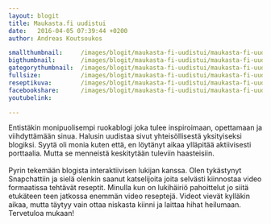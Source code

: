 ```yaml
---
layout: blogit
title: Maukasta.fi uudistui
date:	2016-04-05 07:39:44 +0200
author: Andreas Koutsoukos

smallthumbnail: 	/images/blogit/maukasta-fi-uudistui/maukasta-fi-uudistui-150.jpg
bigthumbnail:		/images/blogit/maukasta-fi-uudistui/maukasta-fi-uudistui-700.jpg
gategorythumbnail: 	/images/blogit/maukasta-fi-uudistui/maukasta-fi-uudistui-450.jpg
fullsize: 			/images/blogit/maukasta-fi-uudistui/maukasta-fi-uudistui-fullsize.jpg
reseptikuva:		/images/blogit/maukasta-fi-uudistui/maukasta-fi-uudistui-1000.jpg
facebookshare:		/images/blogit/maukasta-fi-uudistui/maukasta-fi-uudistui-1200.jpg
youtubelink: 		

---
```

<section>
<p>
Entistäkin monipuolisempi ruokablogi joka tulee inspiroimaan, opettamaan ja viihdyttämään sinua. 
Halusin uudistaa sivut yhteisöllisestä yksityiseksi blogiksi. Syytä oli monia kuten että, en löytänyt aikaa ylläpitää aktiivisesti 
porttaalia. Mutta se menneistä keskitytään tuleviin haasteisiin.<br/> <br/>Pyrin tekemään blogista interaktiivisen lukijan kanssa. Olen tykästynyt Snapchattiin ja 
sielä olenkin saanut katselijoita joita selvästi kiinnostaa video formaatissa tehtävät reseptit. Minulla kun on lukihäiriö pahoittelut jo siitä etukäteen teen jatkossa enemmän video 
reseptejä. Videot vievät kylläkin aikaa, mutta täytyy vain ottaa niskasta kiinni ja laittaa hihat heilumaan. Tervetuloa mukaan!
</p>
</section>

